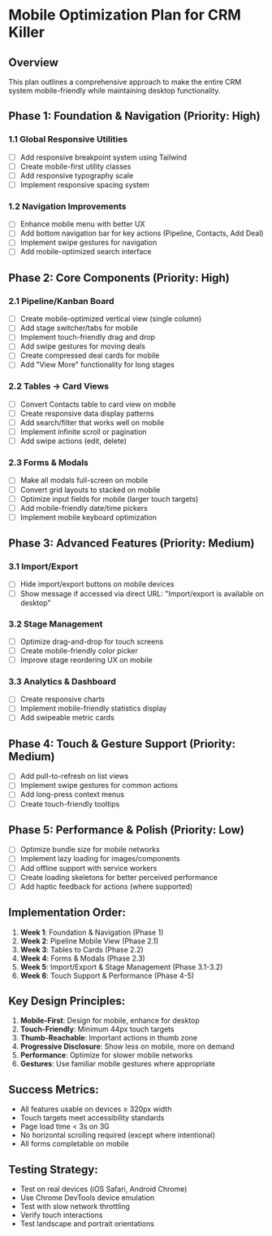 # Mobile Optimization Plan for CRM Killer

## Overview
This plan outlines a comprehensive approach to make the entire CRM system mobile-friendly while maintaining desktop functionality.

## Phase 1: Foundation & Navigation (Priority: High)
### 1.1 Global Responsive Utilities
- [ ] Add responsive breakpoint system using Tailwind
- [ ] Create mobile-first utility classes
- [ ] Add responsive typography scale
- [ ] Implement responsive spacing system

### 1.2 Navigation Improvements
- [ ] Enhance mobile menu with better UX
- [ ] Add bottom navigation bar for key actions (Pipeline, Contacts, Add Deal)
- [ ] Implement swipe gestures for navigation
- [ ] Add mobile-optimized search interface

## Phase 2: Core Components (Priority: High)
### 2.1 Pipeline/Kanban Board
- [ ] Create mobile-optimized vertical view (single column)
- [ ] Add stage switcher/tabs for mobile
- [ ] Implement touch-friendly drag and drop
- [ ] Add swipe gestures for moving deals
- [ ] Create compressed deal cards for mobile
- [ ] Add "View More" functionality for long stages

### 2.2 Tables → Card Views
- [ ] Convert Contacts table to card view on mobile
- [ ] Create responsive data display patterns
- [ ] Add search/filter that works well on mobile
- [ ] Implement infinite scroll or pagination
- [ ] Add swipe actions (edit, delete)

### 2.3 Forms & Modals
- [ ] Make all modals full-screen on mobile
- [ ] Convert grid layouts to stacked on mobile
- [ ] Optimize input fields for mobile (larger touch targets)
- [ ] Add mobile-friendly date/time pickers
- [ ] Implement mobile keyboard optimization

## Phase 3: Advanced Features (Priority: Medium)
### 3.1 Import/Export
- [ ] Hide import/export buttons on mobile devices
- [ ] Show message if accessed via direct URL: "Import/export is available on desktop"

### 3.2 Stage Management
- [ ] Optimize drag-and-drop for touch screens
- [ ] Create mobile-friendly color picker
- [ ] Improve stage reordering UX on mobile

### 3.3 Analytics & Dashboard
- [ ] Create responsive charts
- [ ] Implement mobile-friendly statistics display
- [ ] Add swipeable metric cards

## Phase 4: Touch & Gesture Support (Priority: Medium)
- [ ] Add pull-to-refresh on list views
- [ ] Implement swipe gestures for common actions
- [ ] Add long-press context menus
- [ ] Create touch-friendly tooltips

## Phase 5: Performance & Polish (Priority: Low)
- [ ] Optimize bundle size for mobile networks
- [ ] Implement lazy loading for images/components
- [ ] Add offline support with service workers
- [ ] Create loading skeletons for better perceived performance
- [ ] Add haptic feedback for actions (where supported)

## Implementation Order:
1. **Week 1**: Foundation & Navigation (Phase 1)
2. **Week 2**: Pipeline Mobile View (Phase 2.1)
3. **Week 3**: Tables to Cards (Phase 2.2)
4. **Week 4**: Forms & Modals (Phase 2.3)
5. **Week 5**: Import/Export & Stage Management (Phase 3.1-3.2)
6. **Week 6**: Touch Support & Performance (Phase 4-5)

## Key Design Principles:
1. **Mobile-First**: Design for mobile, enhance for desktop
2. **Touch-Friendly**: Minimum 44px touch targets
3. **Thumb-Reachable**: Important actions in thumb zone
4. **Progressive Disclosure**: Show less on mobile, more on demand
5. **Performance**: Optimize for slower mobile networks
6. **Gestures**: Use familiar mobile gestures where appropriate

## Success Metrics:
- All features usable on devices ≥ 320px width
- Touch targets meet accessibility standards
- Page load time < 3s on 3G
- No horizontal scrolling required (except where intentional)
- All forms completable on mobile

## Testing Strategy:
- Test on real devices (iOS Safari, Android Chrome)
- Use Chrome DevTools device emulation
- Test with slow network throttling
- Verify touch interactions
- Test landscape and portrait orientations
